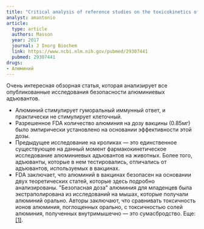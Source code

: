 ```yaml
---
title: "Critical analysis of reference studies on the toxicokinetics of aluminum-based adjuvants"
analyst: amantonio
article:
  type: article
  authors: Masson
  year: 2017
  journal: J Inorg Biochem
  link: https://www.ncbi.nlm.nih.gov/pubmed/29307441
  pubmed: 29307441
drugs:
- Алюминий
---
```


Очень интересная обзорная статья, которая анализирует все опубликованные исследования безопасности алюминиевых адъювантов.
- Алюминий стимулирует гуморальный иммунный ответ, и практически не стимулирует клеточный.
- Разрешенное FDA количество алюминия на дозу вакцины (0.85мг) было эмпирически установлено на основании эффективности этой дозы.
- Предыдущее исследование на кроликах — это единственное существующее на данный момент фармакокинетическое исследование алюминиевых адъювантов на животных. Более того, адъюванты, которые в нем тестировались, отличались от адъювантов, используемых в вакцинах.
- FDA заключает, что алюминий в вакцинах безопасен на основании двух теоретических статей, которые здесь подробно анализированы. "Безопасная доза" алюминия для младенцев была экстраполирована из исследований на мышах, которые получали алюминий орально. Авторы заключают, что сравнивать токсичность ионов алюминия, поглощенных орально, с токсичностью солей алюминия, полученных внутримышечно — это сумасбродство. Еще: [[1]](https://www.ncbi.nlm.nih.gov/pmc/articles/PMC4318414/).
